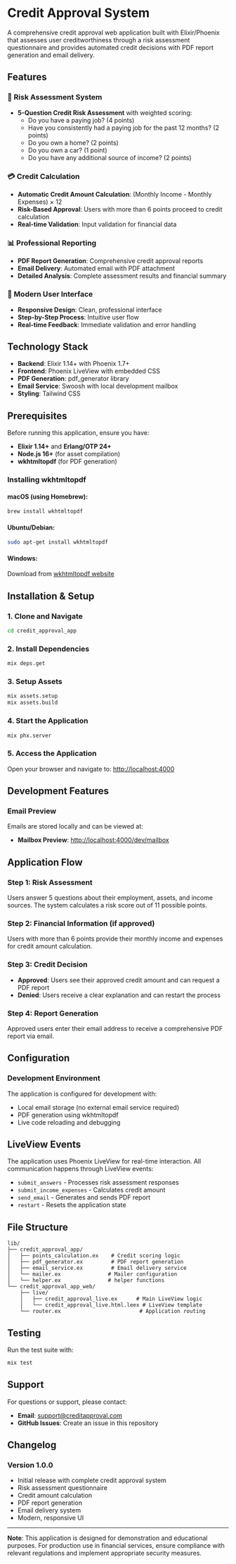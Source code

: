 # Credit Approval System

A comprehensive credit approval web application built with Elixir/Phoenix that assesses user creditworthiness through a risk assessment questionnaire and provides automated credit decisions with PDF report generation and email delivery.

## Features

### 🎯 Risk Assessment System
- **5-Question Credit Risk Assessment** with weighted scoring:
  - Do you have a paying job? (4 points)
  - Have you consistently had a paying job for the past 12 months? (2 points)
  - Do you own a home? (2 points)
  - Do you own a car? (1 point)
  - Do you have any additional source of income? (2 points)

### 💳 Credit Calculation
- **Automatic Credit Amount Calculation**: (Monthly Income - Monthly Expenses) × 12
- **Risk-Based Approval**: Users with more than 6 points proceed to credit calculation
- **Real-time Validation**: Input validation for financial data

### 📊 Professional Reporting
- **PDF Report Generation**: Comprehensive credit approval reports
- **Email Delivery**: Automated email with PDF attachment
- **Detailed Analysis**: Complete assessment results and financial summary

### 🎨 Modern User Interface
- **Responsive Design**: Clean, professional interface
- **Step-by-Step Process**: Intuitive user flow
- **Real-time Feedback**: Immediate validation and error handling

## Technology Stack

- **Backend**: Elixir 1.14+ with Phoenix 1.7+
- **Frontend**: Phoenix LiveView with embedded CSS
- **PDF Generation**: pdf_generator library
- **Email Service**: Swoosh with local development mailbox
- **Styling**: Tailwind CSS

## Prerequisites

Before running this application, ensure you have:

- **Elixir 1.14+** and **Erlang/OTP 24+**
- **Node.js 16+** (for asset compilation)
- **wkhtmltopdf** (for PDF generation)

### Installing wkhtmltopdf

#### macOS (using Homebrew):
```bash
brew install wkhtmltopdf
```

#### Ubuntu/Debian:
```bash
sudo apt-get install wkhtmltopdf
```

#### Windows:
Download from [wkhtmltopdf website](https://wkhtmltopdf.org/downloads.html)

## Installation & Setup

### 1. Clone and Navigate
```bash
cd credit_approval_app
```

### 2. Install Dependencies
```bash
mix deps.get
```

### 3. Setup Assets
```bash
mix assets.setup
mix assets.build
```

### 4. Start the Application
```bash
mix phx.server
```

### 5. Access the Application
Open your browser and navigate to: [http://localhost:4000](http://localhost:4000)

## Development Features

### Email Preview
Emails are stored locally and can be viewed at:
- **Mailbox Preview**: [http://localhost:4000/dev/mailbox](http://localhost:4000/dev/mailbox)

## Application Flow

### Step 1: Risk Assessment
Users answer 5 questions about their employment, assets, and income sources. The system calculates a risk score out of 11 possible points.

### Step 2: Financial Information (if approved)
Users with more than 6 points provide their monthly income and expenses for credit amount calculation.

### Step 3: Credit Decision
- **Approved**: Users see their approved credit amount and can request a PDF report
- **Denied**: Users receive a clear explanation and can restart the process

### Step 4: Report Generation
Approved users enter their email address to receive a comprehensive PDF report via email.

## Configuration

### Development Environment
The application is configured for development with:
- Local email storage (no external email service required)
- PDF generation using wkhtmltopdf
- Live code reloading and debugging


## LiveView Events

The application uses Phoenix LiveView for real-time interaction. All communication happens through LiveView events:

- `submit_answers` - Processes risk assessment responses
- `submit_income_expenses` - Calculates credit amount
- `send_email` - Generates and sends PDF report
- `restart` - Resets the application state

## File Structure

```
lib/
├── credit_approval_app/
│   ├── points_calculation.ex    # Credit scoring logic
│   ├── pdf_generator.ex         # PDF report generation
│   ├── email_service.ex         # Email delivery service
│   └── mailer.ex               # Mailer configuration
│   └── helper.ex               # helper functions
└── credit_approval_app_web/
    ├── live/
    │   ├── credit_approval_live.ex      # Main LiveView logic
    │   └── credit_approval_live.html.leex # LiveView template
    └── router.ex                         # Application routing
```

## Testing

Run the test suite with:
```bash
mix test
```


## Support

For questions or support, please contact:
- **Email**: support@creditapproval.com
- **GitHub Issues**: Create an issue in this repository

## Changelog

### Version 1.0.0
- Initial release with complete credit approval system
- Risk assessment questionnaire
- Credit amount calculation
- PDF report generation
- Email delivery system
- Modern, responsive UI

---

**Note**: This application is designed for demonstration and educational purposes. For production use in financial services, ensure compliance with relevant regulations and implement appropriate security measures.
